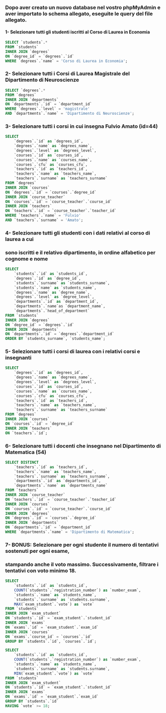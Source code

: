 ### Dopo aver creato un nuovo database nel vostro phpMyAdmin e aver importato lo schema allegato, eseguite le query del file allegato.

#### 1- Selezionare tutti gli studenti iscritti al Corso di Laurea in Economia

```sql
SELECT `students`.*
FROM `students`
INNER JOIN `degrees`
ON `degree_id` = `degrees`.`id`
WHERE `degrees`.`name` = 'Corso di Laurea in Economia';

```

### 2- Selezionare tutti i Corsi di Laurea Magistrale del Dipartimento di Neuroscienze

```sql
SELECT `degrees`.*
FROM `degrees`
INNER JOIN `departments`
ON `departments`.`id` = `department_id`
WHERE `degrees`.`level` = 'magistrale'
AND `departments`.`name` = 'Dipartimento di Neuroscienze';
```

### 3- Selezionare tutti i corsi in cui insegna Fulvio Amato (id=44)

```sql
SELECT
	`degrees`.`id` as `degrees_id`,
    `degrees`.`name` as `degrees_name`,
    `degrees`.`level` as `degrees_level`,
    `courses`.`id` as `courses_id`,
    `courses`.`name` as `courses_name`,
    `courses`.`cfu` as `courses_cfu`,
    `teachers`.`id` as `teachers_id`,
    `teachers`.`name` as `teachers_name`,
    `teachers`.`surname` as `teachers_surname`
FROM `degrees`
INNER JOIN `courses`
ON `degrees`.`id` = `courses`.`degree_id`
INNER JOIN `course_teacher`
ON `courses`.`id` = `course_teacher`.`course_id`
INNER JOIN `teachers`
ON `teachers`.`id` = `course_teacher`.`teacher_id`
WHERE `teachers`.`name` = 'Fulvio'
AND `teachers`.`surname` = 'Amato';
```

### 4- Selezionare tutti gli studenti con i dati relativi al corso di laurea a cui

### sono iscritti e il relativo dipartimento, in ordine alfabetico per cognome e nome

```sql
SELECT
	`students`.`id` as `students_id`,
	`degrees`.`id` as `degree_id`,
    `students`.`surname` as `students_surname`,
	`students`.`name` as `students_name`,
    `degrees`.`name` as `degree_name`,
    `degrees`.`level` as `degree_level`,
    `departments`.`id` as `department_id`,
    `departments`.`name`as `department_name`,
    `departments`.`head_of_department`
FROM `students`
INNER JOIN `degrees`
ON `degree_id` = `degrees`.`id`
INNER JOIN `departments`
ON `departments`.`id` = `degrees`.`department_id`
ORDER BY `students_surname`, `students_name`;
```

### 5- Selezionare tutti i corsi di laurea con i relativi corsi e insegnanti

```sql
SELECT
	`degrees`.`id` as `degrees_id`,
    `degrees`.`name` as `degrees_name`,
    `degrees`.`level` as `degrees_level`,
    `courses`.`id` as `courses_id`,
    `courses`.`name` as `courses_name`,
    `courses`.`cfu` as `courses_cfu`,
    `teachers`.`id` as `teachers_id`,
    `teachers`.`name` as `teachers_name`,
    `teachers`.`surname` as `teachers_surname`
FROM `degrees`
INNER JOIN `courses`
ON `courses`.`id` = `degree_id`
INNER JOIN `teachers`
ON `teachers`.`id`;
```

### 6- Selezionare tutti i docenti che insegnano nel Dipartimento di Matematica (54)

```sql
SELECT DISTINCT
	`teachers`.`id` as `teachers_id`,
    `teachers`.`name` as `teachers_name`,
    `teachers`.`surname` as `teachers_surname`,
    `departments`.`id` as `departments_id`,
    `departments`.`name` as `departments_name`
FROM `teachers`
INNER JOIN `course_teacher`
ON `teachers`.`id` = `course_teacher`.`teacher_id`
INNER JOIN `courses`
ON `courses`.`id` = `course_teacher`.`course_id`
INNER JOIN `degrees`
ON `degrees`.`id` = `courses`.`degree_id`
INNER JOIN `departments`
ON `departments`.`id` = `department_id`
WHERE `departments`.`name` = 'Dipartimento di Matematica';
```

### 7- BONUS: Selezionare per ogni studente il numero di tentativi sostenuti per ogni esame,

### stampando anche il voto massimo. Successivamente, filtrare i tentativi con voto minimo 18.

<!-- VOTO PIù ALTO -->

```sql
SELECT
	`students`.`id` as `students_id`,
    COUNT(`students`.`registration_number`) as `number_exam`,
    `students`.`name` as `students_name`,
    `students`.`surname` as `students.surname`,
	MAX(`exam_student`.`vote`) as `vote`
FROM `students`
INNER JOIN `exam_student`
ON `students`.`id` = `exam_student`.`student_id`
INNER JOIN `exams`
ON `exams`.`id` = `exam_student`.`exam_id`
INNER JOIN `courses`
ON `exams`.`course_id` = `courses`.`id`
GROUP BY `students`.`id`, `courses`.`id`;
```

<!-- VOTO PIù BASSO -->

```sql
SELECT
	`students`.`id` as `students_id`,
    COUNT(`students`.`registration_number`) as `number_exam`,
    `students`.`name` as `students_name`,
    `students`.`surname` as `students.surname`,
	MIN(`exam_student`.`vote`) as `vote`
FROM `students`
INNER JOIN `exam_student`
ON `students`.`id` = `exam_student`.`student_id`
INNER JOIN `exams`
ON `exams`.`id` = `exam_student`.`exam_id`
GROUP BY `students`.`id`
HAVING `vote` >= 18;
```
